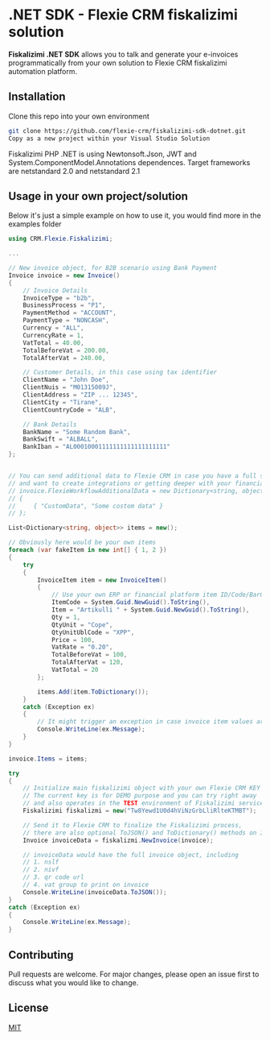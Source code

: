 # .NET SDK - Flexie CRM fiskalizimi solution

**Fiskalizimi .NET SDK** allows you to talk and generate your e-invoices programmatically from your own solution to Flexie CRM fiskalizimi automation platform.

## Installation

Clone this repo into your own environment

```bash
git clone https://github.com/flexie-crm/fiskalizimi-sdk-dotnet.git
Copy as a new project within your Visual Studio Solution
```

Fiskalizimi PHP .NET is using Newtonsoft.Json, JWT and System.ComponentModel.Annotations dependences. Target frameworks are netstandard 2.0 and netstandard 2.1 


## Usage in your own project/solution
Below it's just a simple example on how to use it, you would find more in the examples folder

```cs
using CRM.Flexie.Fiskalizimi;

...

// New invoice object, for B2B scenario using Bank Payment
Invoice invoice = new Invoice()
{
    // Invoice Details
    InvoiceType = "b2b",
    BusinessProcess = "P1",
    PaymentMethod = "ACCOUNT",
    PaymentType = "NONCASH",
    Currency = "ALL",
    CurrencyRate = 1,
    VatTotal = 40.00,
    TotalBeforeVat = 200.00,
    TotalAfterVat = 240.00,

    // Customer Details, in this case using tax identifier
    ClientName = "John Doe",
    ClientNuis = "M01315009J",
    ClientAddress = "ZIP ... 12345",
    ClientCity = "Tirane",
    ClientCountryCode = "ALB",

    // Bank Details
    BankName = "Some Random Bank",
    BankSwift = "ALBALL",
    BankIban = "AL00010001111111111111111111"
};


// You can send additional data to Flexie CRM in case you have a full subscription
// and want to create integrations or getting deeper with your financial data
// invoice.FlexieWorkflowAdditionalData = new Dictionary<string, object>()
// {
//     { "CustomData", "Some costom data" }
// };

List<Dictionary<string, object>> items = new();

// Obviously here would be your own items
foreach (var fakeItem in new int[] { 1, 2 })
{
    try
    {
        InvoiceItem item = new InvoiceItem()
        {
            // Use your own ERP or financial platform item ID/Code/BarCode/Whatever 
            ItemCode = System.Guid.NewGuid().ToString(),
            Item = "Artikulli " + System.Guid.NewGuid().ToString(),
            Qty = 1,
            QtyUnit = "Cope",
            QtyUnitUblCode = "XPP",
            Price = 100,
            VatRate = "0.20",
            TotalBeforeVat = 100,
            TotalAfterVat = 120,
            VatTotal = 20
        };

        items.Add(item.ToDictionary());
    }
    catch (Exception ex)
    {
        // It might trigger an exception in case invoice item values are not validated
        Console.WriteLine(ex.Message);
    }
}

invoice.Items = items;

try
{
    // Initialize main fiskalizimi object with your own Flexie CRM KEY
    // The current key is for DEMO purpose and you can try right away
    // and also operates in the TEST environment of Fiskalizimi service 
    Fiskalizimi fiskalizmi = new("Tw8Yewd1U0d4hViNzGrbLliRlteKTMBT");

    // Send it to Flexie CRM to finalize the Fiskalizimi process,
    // there are also optional ToJSON() and ToDictionary() methods on Invoice object.
    Invoice invoiceData = fiskalizmi.NewInvoice(invoice);

    // invoiceData would have the full invoice object, including
    // 1. nslf 
    // 2. nivf
    // 3. qr code url
    // 4. vat group to print on invoice
    Console.WriteLine(invoiceData.ToJSON());
}
catch (Exception ex)
{
    Console.WriteLine(ex.Message);
}

```

## Contributing
Pull requests are welcome. For major changes, please open an issue first to discuss what you would like to change.

## License
[MIT](https://choosealicense.com/licenses/mit/)
